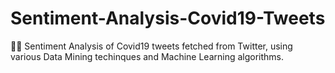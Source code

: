# Sentiment-Analysis-Covid19-Tweets
💉📱 Sentiment Analysis of Covid19 tweets fetched from Twitter, using various Data Mining techinques and Machine Learning algorithms.
